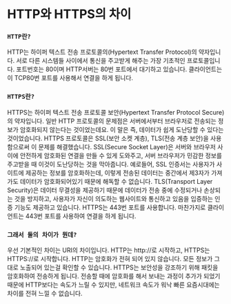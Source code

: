 # HTTP와 HTTPS의 차이

### `HTTP란?`

HTTP는 하이퍼 텍스트 전송 프로토콜의(Hypertext Transfer Protocol)의 약자입니다. 서로 다른 시스템들 사이에서 통신을 주고받게 해주는 가장 기초적인 프로토콜입니다. 포트번호는 80이며 HTTP서버는 80번 포트에서 대기하고 있습니다. 클라이언트는 이 TCP80번 포트를 사용해서 연결을 하게 됩니다.

### `HTTPS란?`

HTTPS는 하이퍼 텍스트 전송 프로토콜 보안(Hypertext Transfer Protocol Secure)의 약자입니다. 일반 HTTP 프로토콜의 문제점은 서버에서부터 브라우저로 전송되는 정보가 암호화되지 않는다는 것이었는데요. 이 말은 즉, 데이터가 쉽게 도난당할 수 있다는 것이었습니다. HTTPS 프로토콜은 SSL(보안 소켓 계층), TLS(전송 계층 보안)을 사용함으로써 이 문제를 해결했습니다. SSL(Secure Socket Layer)은 서버와 브라우저 사이에 안전하게 암호화된 연결을 만들 수 있게 도와주고, 서버 브라우저가 민감한 정보를 주고받을 때 이것이 도난당하는 것을 막아줍니다. 예로들어, SSL 인증서는 사용자가 사이트에 제공하는 정보를 암호화하는데, 이렇게 전송된 데이터는 중간에서 제3자가 가져가도 데이터가 암호화되어있기 때문에 해독할 수 없습니다. TLS(Transport Layer Security)은 데이터 무결성을 제공하기 때문에 데이터가 전송 중에 수정되거나 손상되는 것을 방지하고, 사용자가 자신이 의도하는 웹사이트와 통신하고 있음을 입증하는 인증 기능도 제공하고 있습니다. HTTPS는 443번 포트를 사용합니다. 마찬가지로 클라이언트는 443번 포트를 사용하여 연결을 하게 됩니다.

### `그래서 둘의 차이가 뭔데?`

우선 기본적인 차이는 URI의 차이입니다. HTTP는 http://로 시작하고, HTTPS는 HTTPS://로 시작합니다. HTTP는 암호화가 전혀 되어 있지 않습니다. 모든 정보가 그대로 노출되어 있는걸 확인할 수 있습니다. HTTPS는 보안성을 강조하기 위해 패킷을 암호화하여 전송하게 됩니다. 전송할 때에 암호화를 해서 보내는 과정이 추가가 되었기 때문에 HTTP보다는 속도가 느릴 수 있지만, 네트워크 속도가 워낙 빠른 요즘시대에는 차이를 전혀 느낄 수 없습니다.
